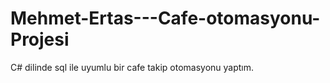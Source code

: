 # Mehmet-Ertas---Cafe-otomasyonu-Projesi
C# dilinde sql ile uyumlu bir cafe takip otomasyonu yaptım.
